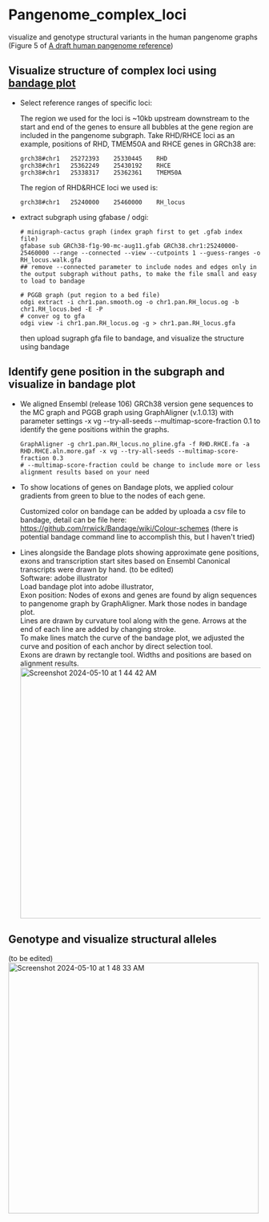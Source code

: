 # Pangenome_complex_loci
visualize and genotype structural variants in the human pangenome graphs (Figure 5 of [A draft human pangenome reference](https://doi.org/10.1038/s41586-023-05896-x))

## Visualize structure of complex loci using [bandage plot](https://github.com/rrwick/Bandage) 
- Select reference ranges of specific loci:

  The region we used for the loci is ~10kb upstream downstream to the start and end of the genes to ensure all bubbles at the gene region are included in the pangenome subgraph. Take RHD/RHCE loci as an example, positions of RHD, TMEM50A and RHCE genes in GRCh38 are:
  ```
  grch38#chr1	25272393	25330445	RHD
  grch38#chr1	25362249	25430192	RHCE
  grch38#chr1	25338317	25362361	TMEM50A
  ```
  The region of RHD&RHCE loci we used is: 
  ```
  grch38#chr1	25240000	25460000	RH_locus
  ```

- extract subgraph using gfabase / odgi:  
  ```
  # minigraph-cactus graph (index graph first to get .gfab index file)
  gfabase sub GRCh38-f1g-90-mc-aug11.gfab GRCh38.chr1:25240000-25460000 --range --connected --view --cutpoints 1 --guess-ranges -o RH_locus.walk.gfa
  ## remove --connected parameter to include nodes and edges only in the output subgraph without paths, to make the file small and easy to load to bandage
  
  # PGGB graph (put region to a bed file)
  odgi extract -i chr1.pan.smooth.og -o chr1.pan.RH_locus.og -b chr1.RH_locus.bed -E -P
  # conver og to gfa
  odgi view -i chr1.pan.RH_locus.og -g > chr1.pan.RH_locus.gfa
  ```

  then upload sugraph gfa file to bandage, and visualize the structure using bandage 

## Identify gene position in the subgraph and visualize in bandage plot
- We aligned Ensembl (release 106) GRCh38 version gene sequences to the MC graph and PGGB graph using GraphAligner (v.1.0.13) with parameter settings -x vg --try-all-seeds --multimap-score-fraction 0.1 to identify the gene positions within the graphs.
  ```
  GraphAligner -g chr1.pan.RH_locus.no_pline.gfa -f RHD.RHCE.fa -a RHD.RHCE.aln.more.gaf -x vg --try-all-seeds --multimap-score-fraction 0.3
  # --multimap-score-fraction could be change to include more or less alignment results based on your need
  ```
- To show locations of genes on Bandage plots, we applied colour gradients from green to blue to the nodes of each gene. 
  
  Customized color on bandage can be added by uploada a csv file to bandage, detail can be file here: https://github.com/rrwick/Bandage/wiki/Colour-schemes
  (there is potential bandage command line to accomplish this, but I haven't tried)

- Lines alongside the Bandage plots showing approximate gene positions, exons and transcription start sites based on Ensembl Canonical transcripts were drawn by hand.
  (to be edited)        
  Software: adobe illustrator  
  Load bandage plot into adobe illustrator,  
  Exon position: Nodes of exons and genes are found by align sequences to pangenome graph by GraphAligner. Mark those nodes in bandage plot.   
  Lines are drawn by curvature tool along with the gene. Arrows at the end of each line are added by changing stroke.  
  To make lines match the curve of the bandage plot, we adjusted the curve and position of each anchor by direct selection tool.   
  Exons are drawn by rectangle tool. Widths and positions are based on alignment results.
      <img width="500" alt="Screenshot 2024-05-10 at 1 44 42 AM" src="https://github.com/lushjia/Pangenome_complex_loci/assets/38059727/3c11f344-188e-4fdf-b196-c8ba5e20bb6c">

  
  
## Genotype and visualize structural alleles 
  (to be edited)            
  <img width="500" alt="Screenshot 2024-05-10 at 1 48 33 AM" src="https://github.com/lushjia/Pangenome_complex_loci/assets/38059727/cc4d03ca-3e99-4289-a800-e2546745cad4">


